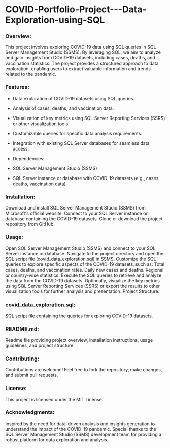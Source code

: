 # COVID-Portfolio-Project---Data-Exploration-using-SQL

### Overview:

This project involves exploring COVID-19 data using SQL queries in SQL Server Management Studio (SSMS). By leveraging SQL, we aim to analyze and gain insights from COVID-19 datasets, including cases, deaths, and vaccination statistics. The project provides a structured approach to data exploration, enabling users to extract valuable information and trends related to the pandemic.

### Features:

- Data exploration of COVID-19 datasets using SQL queries.
- Analysis of cases, deaths, and vaccination data.
- Visualization of key metrics using SQL Server Reporting Services (SSRS) or other visualization tools.
- Customizable queries for specific data analysis requirements.
- Integration with existing SQL Server databases for seamless data access.
- Dependencies:

- SQL Server Management Studio (SSMS)
- SQL Server instance or database with COVID-19 datasets (e.g., cases, deaths, vaccination data)

### Installation:

Download and install SQL Server Management Studio (SSMS) from Microsoft's official website.
Connect to your SQL Server instance or database containing the COVID-19 datasets.
Clone or download the project repository from GitHub.

### Usage:

Open SQL Server Management Studio (SSMS) and connect to your SQL Server instance or database.
Navigate to the project directory and open the SQL script file (covid_data_exploration.sql) in SSMS.
Customize the SQL queries to explore specific aspects of the COVID-19 datasets, such as:
Total cases, deaths, and vaccination rates.
Daily new cases and deaths.
Regional or country-wise statistics.
Execute the SQL queries to retrieve and analyze the data from the COVID-19 datasets.
Optionally, visualize the key metrics using SQL Server Reporting Services (SSRS) or export the results to other visualization tools for further analysis and presentation.
Project Structure:

### covid_data_exploration.sql:

SQL script file containing the queries for exploring COVID-19 datasets.
### README.md:

Readme file providing project overview, installation instructions, usage guidelines, and project structure.


### Contributing:
Contributions are welcome! Feel free to fork the repository, make changes, and submit pull requests.

### License:
This project is licensed under the MIT License.

### Acknowledgments:

Inspired by the need for data-driven analysis and insights generation to understand the impact of the COVID-19 pandemic.
Special thanks to the SQL Server Management Studio (SSMS) development team for providing a robust platform for data exploration and analysis.


